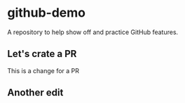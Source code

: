 # github-demo
A repository to help show off and practice GitHub features.


## Let's crate a PR

This is a change for a PR

## Another edit

